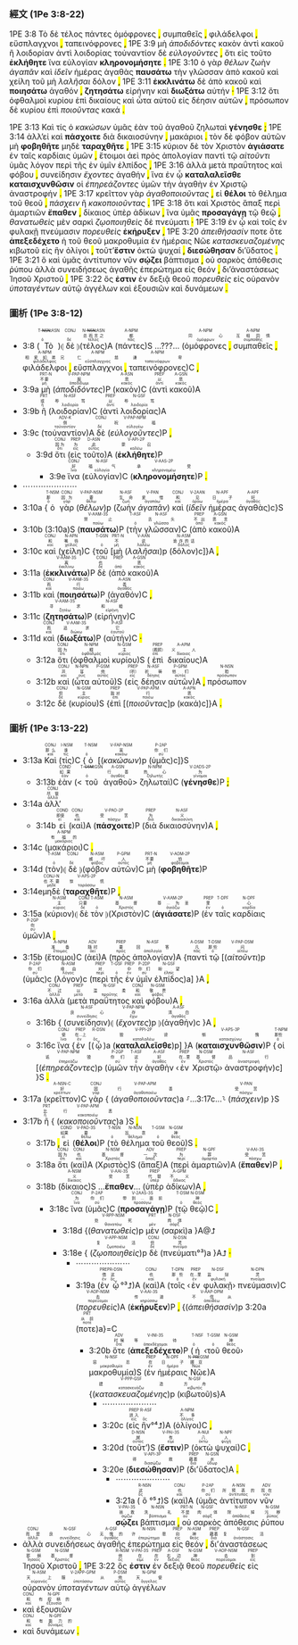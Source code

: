 ### 經文 (1Pe 3:8-22)

1PE 3:8 <span title="T-NSN&#10;&#10;ὁ">Τὸ</span> <span title="CONJ&#10;&#10;δέ">δὲ</span> <span title="N-NSN&#10;总而言之&#10;τέλος">τέλος</span> <span title="A-NPM&#10;都&#10;πᾶς">πάντες</span> <span title="A-NPM&#10;同心&#10;ὁμόφρων">ὁμόφρονες</span> <mark class="pm">,</mark> <span title="A-NPM&#10;互相同情&#10;συμπαθής">συμπαθεῖς</span> <mark class="pm">,</mark> <span title="A-NPM&#10;相爱如弟兄&#10;φιλάδελφος">φιλάδελφοι</span> <mark class="pm">,</mark> <span title="A-NPM&#10;仁慈&#10;εὔσπλαγχνος">εὔσπλαγχνοι</span> <mark class="pm">,</mark> <span title="A-NPM&#10;谦卑&#10;ταπεινόφρων">ταπεινόφρονες</span> <mark class="pm">,</mark> 1PE 3:9 <span title="PRT-N&#10;不要&#10;μή">μὴ</span> <span title="V-PAP-NPM&#10;报&#10;ἀποδίδωμι"><em>ἀποδιδόντες</em></span> <span title="A-ASN&#10;恶&#10;κακός">κακὸν</span> <span title="PREP&#10;以&#10;ἀντί">ἀντὶ</span> <span title="A-GSN&#10;恶&#10;κακός">κακοῦ</span> <span title="PRT&#10;或&#10;ἤ">ἢ</span> <span title="N-ASF&#10;辱骂&#10;λοιδορία">λοιδορίαν</span> <span title="PREP&#10;以&#10;ἀντί">ἀντὶ</span> <span title="N-GSF&#10;辱骂&#10;λοιδορία">λοιδορίας</span> <span title="ADV-K&#10;倒&#10;τοὐναντίον">τοὐναντίον</span> <span title="CONJ&#10;&#10;δέ">δὲ</span> <span title="V-PAP-NPM&#10;祝福&#10;εὐλογέω"><em>εὐλογοῦντες</em></span> <mark class="pm">,</mark> <span title="CONJ&#10;因为&#10;ὅτι">ὅτι</span> <span title="PREP&#10;为&#10;εἰς">εἰς</span> <span title="D-ASN&#10;此&#10;οὗτος">τοῦτο</span> <span title="V-API-2P&#10;蒙召&#10;καλέω"><strong>ἐκλήθητε</strong></span> <span title="CONJ&#10;好&#10;ἵνα">ἵνα</span> <span title="N-ASF&#10;福气&#10;εὐλογία">εὐλογίαν</span> <span title="V-AAS-2P&#10;承受&#10;κληρονομέω"><strong>κληρονομήσητε</strong></span> <mark class="pm">.</mark> 1PE 3:10 <span title="T-NSM&#10;那&#10;ὁ">ὁ</span> <span title="CONJ&#10;因为&#10;γάρ">γὰρ</span> <span title="V-PAP-NSM&#10;要&#10;θέλω"><em>θέλων</em></span> <span title="N-ASF&#10;生命&#10;ζωή">ζωὴν</span> <span title="V-PAN&#10;爱惜&#10;ἀγαπάω"><em>ἀγαπᾶν</em></span> <span title="CONJ&#10;和&#10;καί">καὶ</span> <span title="V-2AAN&#10;见&#10;ὁράω"><em>ἰδεῖν</em></span> <span title="N-APF&#10;日子&#10;ἡμέρα">ἡμέρας</span> <span title="A-APF&#10;好&#10;ἀγαθός">ἀγαθὰς</span> <span title="V-AAM-3S&#10;禁止&#10;παύω"><strong>παυσάτω</strong></span> <span title="T-ASF&#10;&#10;ὁ">τὴν</span> <span title="N-ASF&#10;舌头&#10;γλῶσσα">γλῶσσαν</span> <span title="PREP&#10;不出&#10;ἀπό">ἀπὸ</span> <span title="A-GSN&#10;恶言&#10;κακός">κακοῦ</span> <span title="CONJ&#10;和&#10;καί">καὶ</span> <span title="N-APN&#10;嘴唇&#10;χεῖλος">χείλη</span> <span title="T-GSN&#10;&#10;ὁ">τοῦ</span> <span title="PRT-N&#10;不&#10;μή">μὴ</span> <span title="V-AAN&#10;说&#10;λαλέω"><em>λαλῆσαι</em></span> <span title="N-ASM&#10;诡诈的话&#10;δόλος">δόλον</span> <mark class="pm">,</mark> 1PE 3:11 <span title="V-AAM-3S&#10;离&#10;ἐκκλίνω"><strong>ἐκκλινάτω</strong></span> <span title="CONJ&#10;也&#10;δέ">δὲ</span> <span title="PREP&#10;&#10;ἀπό">ἀπὸ</span> <span title="A-GSN&#10;恶&#10;κακός">κακοῦ</span> <span title="CONJ&#10;而&#10;καί">καὶ</span> <span title="V-AAM-3S&#10;行&#10;ποιέω"><strong>ποιησάτω</strong></span> <span title="A-ASN&#10;善&#10;ἀγαθός">ἀγαθόν</span> <mark class="pm">,</mark> <span title="V-AAM-3S&#10;寻求&#10;ζητέω"><strong>ζητησάτω</strong></span> <span title="N-ASF&#10;和睦&#10;εἰρήνη">εἰρήνην</span> <span title="CONJ&#10;而&#10;καί">καὶ</span> <span title="V-AAM-3S&#10;追求&#10;διώκω"><strong>διωξάτω</strong></span> <span title="P-ASF&#10;它&#10;ἑαυτοῦ">αὐτήν</span> <mark class="pm">·</mark> 1PE 3:12 <span title="CONJ&#10;因为&#10;ὅτι">ὅτι</span> <span title="N-NPM&#10;眼&#10;ὀφθαλμός">ὀφθαλμοὶ</span> <span title="N-GSM&#10;主&#10;κύριος">κυρίου</span> <span title="PREP&#10;（看顾）&#10;ἐπί">ἐπὶ</span> <span title="A-APM&#10;义人&#10;δίκαιος">δικαίους</span> <span title="CONJ&#10;并&#10;καί">καὶ</span> <span title="N-NPN&#10;耳&#10;οὖς">ὦτα</span> <span title="P-GSM&#10;他&#10;αὐτός">αὐτοῦ</span> <span title="PREP&#10;（听）&#10;εἰς">εἰς</span> <span title="N-ASF&#10;祈祷&#10;δέησις">δέησιν</span> <span title="P-GPM&#10;他们&#10;αὐτός">αὐτῶν</span> <mark class="pm">,</mark> <span title="N-NSN&#10;脸&#10;πρόσωπον">πρόσωπον</span> <span title="CONJ&#10;但&#10;δέ">δὲ</span> <span title="N-GSM&#10;主&#10;κύριος">κυρίου</span> <span title="PREP&#10;敌对&#10;ἐπί">ἐπὶ</span> <span title="V-PAP-APM&#10;行&#10;ποιέω"><em>ποιοῦντας</em></span> <span title="A-APN&#10;恶&#10;κακός">κακά</span> <mark class="pm">.</mark>   

1PE 3:13 <span title="CONJ&#10;那么&#10;καί">Καὶ</span> <span title="I-NSM&#10;谁&#10;τίς">τίς</span> <span title="T-NSM&#10;&#10;ὁ">ὁ</span> <span title="V-FAP-NSM&#10;害&#10;κακόω"><em>κακώσων</em></span> <span title="P-2AP&#10;你们&#10;σύ">ὑμᾶς</span> <span title="COND&#10;如果&#10;ἐάν">ἐὰν</span> <span title="T-GSM&#10;&#10;ὁ">τοῦ</span> <span title="A-GSN&#10;行善&#10;ἀγαθός">ἀγαθοῦ</span> <span title="N-NPM&#10;热心&#10;ζηλωτής">ζηλωταὶ</span> <span title="V-2ADS-2P&#10;为&#10;γίνομαι"><strong>γένησθε</strong></span> <mark class="pm">;</mark> 1PE 3:14 <span title="CONJ&#10;尽管&#10;ἀλλά">ἀλλ’</span><span title="COND&#10;即使&#10;εἰ">εἰ</span> <span title="CONJ&#10;也&#10;καί">καὶ</span> <span title="V-PAO-2P&#10;受苦&#10;πάσχω"><strong>πάσχοιτε</strong></span> <span title="PREP&#10;为&#10;διά">διὰ</span> <span title="N-ASF&#10;义&#10;δικαιοσύνη">δικαιοσύνην</span> <mark class="pm">,</mark> <span title="A-NPM&#10;有福的&#10;μακάριος">μακάριοι</span> <mark class="pm">.</mark> <span title="T-ASM&#10;&#10;ὁ">τὸν</span> <span title="CONJ&#10;&#10;δέ">δὲ</span> <span title="N-ASM&#10;威吓&#10;φόβος">φόβον</span> <span title="P-GPM&#10;人&#10;αὐτός">αὐτῶν</span> <span title="PRT-N&#10;不要&#10;μή">μὴ</span> <span title="V-AOM-2P&#10;怕&#10;φοβέομαι"><strong>φοβηθῆτε</strong></span> <span title="CONJ-N&#10;也不要&#10;μηδέ">μηδὲ</span> <span title="V-APS-2P&#10;惊慌&#10;ταράσσω"><strong>ταραχθῆτε</strong></span> <mark class="pm">,</mark> 1PE 3:15 <span title="N-ASM&#10;主&#10;κύριος">κύριον</span> <span title="CONJ&#10;只要&#10;δέ">δὲ</span> <span title="T-ASM&#10;&#10;ὁ">τὸν</span> <span title="N-ASM&#10;基督&#10;Χριστός">Χριστὸν</span> <span title="V-AAM-2P&#10;尊...为圣&#10;ἁγιάζω"><strong>ἁγιάσατε</strong></span> <span title="PREP&#10;里&#10;ἐν">ἐν</span> <span title="T-DPF&#10;&#10;ὁ">ταῖς</span> <span title="N-DPF&#10;心&#10;καρδία">καρδίαις</span> <span title="P-2GP&#10;你&#10;σύ">ὑμῶν</span> <mark class="pm">,</mark> <span title="A-NPM&#10;准备&#10;ἕτοιμος">ἕτοιμοι</span> <span title="ADV&#10;随时&#10;ἀεί">ἀεὶ</span> <span title="PREP&#10;要&#10;πρός">πρὸς</span> <span title="N-ASF&#10;回答&#10;ἀπολογία">ἀπολογίαν</span> <span title="A-DSM&#10;凡&#10;πᾶς">παντὶ</span> <span title="T-DSM&#10;那些&#10;ὁ">τῷ</span> <span title="V-PAP-DSM&#10;问&#10;αἰτέω"><em>αἰτοῦντι</em></span> <span title="P-2AP&#10;你们&#10;σύ">ὑμᾶς</span> <span title="N-ASM&#10;缘由&#10;λόγος">λόγον</span> <span title="PREP&#10;对&#10;περί">περὶ</span> <span title="T-GSF&#10;&#10;ὁ">τῆς</span> <span title="PREP&#10;中&#10;ἐν">ἐν</span> <span title="P-2DP&#10;你们&#10;σύ">ὑμῖν</span> <span title="N-GSF&#10;盼望&#10;ἐλπίς">ἐλπίδος</span> <mark class="pm">,</mark> 1PE 3:16 <span title="CONJ&#10;不过&#10;ἀλλά">ἀλλὰ</span> <span title="PREP&#10;以&#10;μετά">μετὰ</span> <span title="N-GSF&#10;温柔&#10;πραΰτης">πραΰτητος</span> <span title="CONJ&#10;和&#10;καί">καὶ</span> <span title="N-GSM&#10;敬畏&#10;φόβος">φόβου</span> <mark class="pm">,</mark> <span title="N-ASF&#10;良心&#10;συνείδησις">συνείδησιν</span> <span title="V-PAP-NPM&#10;存&#10;ἔχω"><em>ἔχοντες</em></span> <span title="A-ASF&#10;清白&#10;ἀγαθός">ἀγαθήν</span> <mark class="pm">,</mark> <span title="CONJ&#10;使&#10;ἵνα">ἵνα</span> <span title="PREP&#10;在...上&#10;ἐν">ἐν</span> <span title="R-DSN&#10;&#10;ὅς">ᾧ</span> <span title="V-PPI-2P&#10;毁谤&#10;καταλαλέω"><strong>καταλαλεῖσθε</strong></span> <span title="V-APS-3P&#10;惭愧&#10;καταισχύνω"><strong>καταισχυνθῶσιν</strong></span> <span title="T-NPM&#10;那些&#10;ὁ">οἱ</span> <span title="V-PAP-NPM&#10;诋毁&#10;ἐπηρεάζω"><em>ἐπηρεάζοντες</em></span> <span title="P-2GP&#10;你们&#10;σύ">ὑμῶν</span> <span title="T-ASF&#10;这&#10;ὁ">τὴν</span> <span title="A-ASF&#10;好&#10;ἀγαθός">ἀγαθὴν</span> <span title="PREP&#10;在...里&#10;ἐν">ἐν</span> <span title="N-DSM&#10;基督&#10;Χριστός">Χριστῷ</span> <span title="N-ASF&#10;品行&#10;ἀναστροφή">ἀναστροφήν</span> <mark class="pm">.</mark> 1PE 3:17 <span title="A-NSN-C&#10;好&#10;κρείττων">κρεῖττον</span> <span title="CONJ&#10;因&#10;γάρ">γὰρ</span> <span title="V-PAP-APM&#10;行善&#10;ἀγαθοποιέω"><em>ἀγαθοποιοῦντας</em></span> <mark class="pm">,</mark> <span title="COND&#10;如果&#10;εἰ">εἰ</span> <span title="V-PAO-3S&#10;要&#10;θέλω"><strong>θέλοι</strong></span> <span title="T-NSN&#10;&#10;ὁ">τὸ</span> <span title="N-NSN&#10;旨意&#10;θέλημα">θέλημα</span> <span title="T-GSM&#10;&#10;ὁ">τοῦ</span> <span title="N-GSM&#10;神&#10;θεός">θεοῦ</span> <mark class="pm">,</mark> <span title="V-PAN&#10;受苦&#10;πάσχω"><em>πάσχειν</em></span> <span title="PRT&#10;比&#10;ἤ">ἢ</span> <span title="V-PAP-APM&#10;行恶&#10;κακοποιέω"><em>κακοποιοῦντας</em></span> <mark class="pm">.</mark> 1PE 3:18 <span title="CONJ&#10;因为&#10;ὅτι">ὅτι</span> <span title="CONJ&#10;也&#10;καί">καὶ</span> <span title="N-NSM&#10;基督&#10;Χριστός">Χριστὸς</span> <span title="ADV&#10;一次&#10;ἅπαξ">ἅπαξ</span> <span title="PREP&#10;为&#10;περί">περὶ</span> <span title="N-GPF&#10;罪&#10;ἁμαρτία">ἁμαρτιῶν</span> <span title="V-AAI-3S&#10;受苦&#10;πάσχω"><strong>ἔπαθεν</strong></span> <mark class="pm">,</mark> <span title="A-NSM&#10;义&#10;δίκαιος">δίκαιος</span> <span title="PREP&#10;代替&#10;ὑπέρ">ὑπὲρ</span> <span title="A-GPM&#10;不义&#10;ἄδικος">ἀδίκων</span> <mark class="pm">,</mark> <span title="CONJ&#10;为&#10;ἵνα">ἵνα</span> <span title="P-2AP&#10;你们&#10;σύ">ὑμᾶς</span> <span title="V-2AAS-3S&#10;带到...面前&#10;προσάγω"><strong>προσαγάγῃ</strong></span> <span title="T-DSM&#10;&#10;ὁ">τῷ</span> <span title="N-DSM&#10;神&#10;θεός">θεῷ</span> <mark class="pm">,</mark> <span title="V-RPP-NSM&#10;处死&#10;θανατόω"><em>θανατωθεὶς</em></span> <span title="PRT&#10;&#10;μέν">μὲν</span> <span title="N-DSF&#10;肉体&#10;σάρξ">σαρκὶ</span> <span title="V-APP-NSM&#10;复活&#10;ζῳοποιέω"><em>ζῳοποιηθεὶς</em></span> <span title="CONJ&#10;但&#10;δέ">δὲ</span> <span title="N-DSN&#10;灵&#10;πνεῦμα">πνεύματι</span> <mark class="pm">·</mark> 1PE 3:19 <span title="PREP&#10;借&#10;ἐν">ἐν</span> <span title="R-DSN&#10;这&#10;ὅς">ᾧ</span> <span title="CONJ&#10;也&#10;καί">καὶ</span> <span title="T-DPN&#10;那些&#10;ὁ">τοῖς</span> <span title="PREP&#10;在...里&#10;ἐν">ἐν</span> <span title="N-DSF&#10;监狱&#10;φυλακή">φυλακῇ</span> <span title="N-DPN&#10;灵&#10;πνεῦμα">πνεύμασιν</span> <span title="V-AOP-NSM&#10;去&#10;πορεύομαι"><em>πορευθεὶς</em></span> <span title="V-AAI-3S&#10;传道&#10;κηρύσσω"><strong>ἐκήρυξεν</strong></span> <mark class="pm">,</mark> 1PE 3:20 <span title="V-AAP-DPM&#10;不信从&#10;ἀπειθέω"><em>ἀπειθήσασίν</em></span> <span title="PRT&#10;从前&#10;ποτέ">ποτε</span> <span title="ADV&#10;时候&#10;ὅτε">ὅτε</span> <span title="V-INI-3S&#10;等待&#10;ἀπεκδέχομαι"><strong>ἀπεξεδέχετο</strong></span> <span title="T-NSF&#10;&#10;ὁ">ἡ</span> <span title="T-GSM&#10;&#10;ὁ">τοῦ</span> <span title="N-GSM&#10;神&#10;θεός">θεοῦ</span> <span title="N-NSF&#10;容忍&#10;μακροθυμία">μακροθυμία</span> <span title="PREP&#10;在&#10;ἐν">ἐν</span> <span title="N-DPF&#10;日子&#10;ἡμέρα">ἡμέραις</span> <span title="N-PRI&#10;挪亚&#10;Νῶε">Νῶε</span> <span title="V-PPP-GSF&#10;建造&#10;κατασκευάζω"><em>κατασκευαζομένης</em></span> <span title="N-GSF&#10;方舟&#10;κιβωτός">κιβωτοῦ</span> <span title="PREP&#10;进入&#10;εἰς">εἰς</span> <span title="R-ASF&#10;&#10;ὅς">ἣν</span> <span title="A-NPM&#10;不多&#10;ὀλίγος">ὀλίγοι</span> <mark class="pm">,</mark> <span title="D-NSN&#10;就&#10;οὗτος">τοῦτ’</span><span title="V-PAI-3S&#10;有&#10;εἰμί"><strong>ἔστιν</strong></span> <span title="A-NUI&#10;八&#10;ὀκτώ">ὀκτὼ</span> <span title="N-NPF&#10;人&#10;ψυχή">ψυχαί</span> <mark class="pm">,</mark> <span title="V-API-3P&#10;得救&#10;διασῴζω"><strong>διεσώθησαν</strong></span> <span title="PREP&#10;藉着&#10;διά">δι’</span><span title="N-GSN&#10;水&#10;ὕδωρ">ὕδατος</span> <mark class="pm">.</mark> 1PE 3:21 <span title="R-NSN&#10;这&#10;ὅς">ὃ</span> <span title="CONJ&#10;也&#10;καί">καὶ</span> <span title="P-2AP&#10;你们&#10;σύ">ὑμᾶς</span> <span title="A-NSN&#10;所预表的&#10;ἀντίτυπος">ἀντίτυπον</span> <span title="ADV&#10;现在&#10;νῦν">νῦν</span> <span title="V-PAI-3S&#10;拯救&#10;σῴζω"><strong>σῴζει</strong></span> <span title="N-NSN&#10;洗礼&#10;βάπτισμα">βάπτισμα</span> <mark class="pm">,</mark> <span title="PRT-N&#10;不是&#10;οὐ">οὐ</span> <span title="N-GSF&#10;肉体&#10;σάρξ">σαρκὸς</span> <span title="N-NSF&#10;除掉&#10;ἀπόθεσις">ἀπόθεσις</span> <span title="N-GSM&#10;污秽&#10;ῥύπος">ῥύπου</span> <span title="CONJ&#10;而是&#10;ἀλλά">ἀλλὰ</span> <span title="N-GSF&#10;良心&#10;συνείδησις">συνειδήσεως</span> <span title="A-GSF&#10;无愧的&#10;ἀγαθός">ἀγαθῆς</span> <span title="N-NSN&#10;许愿&#10;ἐπερώτημα">ἐπερώτημα</span> <span title="PREP&#10;向&#10;εἰς">εἰς</span> <span title="N-ASM&#10;神&#10;θεός">θεόν</span> <mark class="pm">,</mark> <span title="PREP&#10;藉着&#10;διά">δι’</span><span title="N-GSF&#10;复活&#10;ἀνάστασις">ἀναστάσεως</span> <span title="N-GSM&#10;耶稣&#10;Ἰησοῦς">Ἰησοῦ</span> <span title="N-GSM&#10;基督&#10;Χριστός">Χριστοῦ</span> <mark class="pm">,</mark> 1PE 3:22 <span title="R-NSM&#10;他&#10;ὅς">ὅς</span> <span title="V-PAI-3S&#10;在&#10;εἰμί"><strong>ἐστιν</strong></span> <span title="PREP&#10;在&#10;ἐν">ἐν</span> <span title="A-DSF&#10;右边&#10;δεξιός">δεξιᾷ</span> <span title="N-GSM&#10;神&#10;θεός">θεοῦ</span> <span title="V-AOP-NSM&#10;去&#10;πορεύομαι"><em>πορευθεὶς</em></span> <span title="PREP&#10;到&#10;εἰς">εἰς</span> <span title="N-ASM&#10;天上&#10;οὐρανός">οὐρανὸν</span> <span title="V-2APP-GPM&#10;服从&#10;ὑποτάσσω"><em>ὑποταγέντων</em></span> <span title="P-DSM&#10;他&#10;αὐτός">αὐτῷ</span> <span title="N-GPM&#10;天使&#10;ἄγγελος">ἀγγέλων</span> <span title="CONJ&#10;和&#10;καί">καὶ</span> <span title="N-GPF&#10;有权柄的&#10;ἐξουσία">ἐξουσιῶν</span> <span title="CONJ&#10;和&#10;καί">καὶ</span> <span title="N-GPF&#10;有能力的&#10;δύναμις">δυνάμεων</span> <mark class="pm">.</mark> 


### 圖析 (1Pe 3:8-12)

- 3:8 (<RUBY><ruby><ruby>Τὸ<rt>ὁ</rt></ruby><rt></rt></ruby><rt>T-<s>NSN</s>⁞ASN</rt></RUBY>)⦇ <RUBY><ruby><ruby>δὲ<rt>δέ</rt></ruby><rt></rt></ruby><rt>CONJ</rt></RUBY> ⦈(<RUBY><ruby><ruby>τέλος<rt>τέλος</rt></ruby><rt>总而言之</rt></ruby><rt>N-<s>NSN</s>⁞ASN</rt></RUBY>)A (<RUBY><ruby><ruby>πάντες<rt>πᾶς</rt></ruby><rt>都</rt></ruby><rt>A-NPM</rt></RUBY>)S ...???... (<RUBY><ruby><ruby>ὁμόφρονες<rt>ὁμόφρων</rt></ruby><rt>同心</rt></ruby><rt>A-NPM</rt></RUBY> <mark class="pm">,</mark> <RUBY><ruby><ruby>συμπαθεῖς<rt>συμπαθής</rt></ruby><rt>互相同情</rt></ruby><rt>A-NPM</rt></RUBY> <mark class="pm">,</mark> <RUBY><ruby><ruby>φιλάδελφοι<rt>φιλάδελφος</rt></ruby><rt>相爱如弟兄</rt></ruby><rt>A-NPM</rt></RUBY> <mark class="pm">,</mark> <RUBY><ruby><ruby>εὔσπλαγχνοι<rt>εὔσπλαγχνος</rt></ruby><rt>仁慈</rt></ruby><rt>A-NPM</rt></RUBY> <mark class="pm">,</mark> <RUBY><ruby> <ruby>ταπεινόφρονες<rt>ταπεινόφρων</rt></ruby><rt>谦卑</rt></ruby><rt>A-NPM</rt></RUBY>)C <mark class="pm">,</mark> 
- 3:9a <RUBY><ruby><ruby>μὴ<rt>μή</rt></ruby><rt>不要</rt></ruby><rt>PRT-N</rt></RUBY> (<RUBY><ruby><ruby><em>ἀποδιδόντες</em><rt>ἀποδίδωμι</rt></ruby><rt>报</rt></ruby><rt>V-PAP-NPM</rt></RUBY>)P (<RUBY><ruby><ruby>κακὸν<rt>κακός</rt></ruby><rt>恶</rt></ruby><rt>A-ASN</rt></RUBY>)C (<RUBY><ruby><ruby>ἀντὶ<rt>ἀντί</rt></ruby><rt>以</rt></ruby><rt>PREP</rt></RUBY> <RUBY><ruby><ruby>κακοῦ<rt>κακός</rt></ruby><rt>恶</rt></ruby><rt>A-GSN</rt></RUBY>)A 
- 3:9b <RUBY><ruby><ruby>ἢ<rt>ἤ</rt></ruby><rt>或</rt></ruby><rt>PRT</rt></RUBY> (<RUBY><ruby><ruby>λοιδορίαν<rt>λοιδορία</rt></ruby><rt>辱骂</rt></ruby><rt>N-ASF</rt></RUBY>)C (<RUBY><ruby><ruby>ἀντὶ<rt>ἀντί</rt></ruby><rt>以</rt></ruby><rt>PREP</rt></RUBY> <RUBY><ruby><ruby>λοιδορίας<rt>λοιδορία</rt></ruby><rt>辱骂</rt></ruby><rt>N-GSF</rt></RUBY>)A 
- 3:9c (<RUBY><ruby><ruby>τοὐναντίον<rt>τοὐναντίον</rt></ruby><rt>倒</rt></ruby><rt>ADV-K</rt></RUBY>)A <RUBY><ruby><ruby>δὲ<rt>δέ</rt></ruby><rt></rt></ruby><rt>CONJ</rt></RUBY> (<RUBY><ruby><ruby><em>εὐλογοῦντες</em><rt>εὐλογέω</rt></ruby><rt>祝福</rt></ruby><rt>V-PAP-NPM</rt></RUBY>)P <mark class="pm">,</mark>
	- 3:9d <RUBY><ruby><ruby>ὅτι<rt>ὅτι</rt></ruby><rt>因为</rt></ruby><rt>CONJ</rt></RUBY> (<RUBY><ruby><ruby>εἰς<rt>εἰς</rt></ruby><rt>为</rt></ruby><rt>PREP</rt></RUBY> <RUBY><ruby><ruby>τοῦτο<rt>οὗτος</rt></ruby><rt>此</rt></ruby><rt>D-ASN</rt></RUBY>)A (<RUBY><ruby><ruby><strong>ἐκλήθητε</strong><rt>καλέω</rt></ruby><rt>蒙召</rt></ruby><rt>V-API-2P</rt></RUBY>)P
		- 3:9e <RUBY><ruby><ruby>ἵνα<rt>ἵνα</rt></ruby><rt>好</rt></ruby><rt>CONJ</rt></RUBY> (<RUBY><ruby><ruby>εὐλογίαν<rt>εὐλογία</rt></ruby><rt>福气</rt></ruby><rt>N-ASF</rt></RUBY>)C (<RUBY><ruby><ruby><strong>κληρονομήσητε</strong><rt>κληρονομέω</rt></ruby><rt>承受</rt></ruby><rt>V-AAS-2P</rt></RUBY>)P <mark class="pm">.</mark> 
- ⋯⋯⋯⋯⋯⋯⋯
- 3:10a {<RUBY><ruby><ruby>ὁ<rt>ὁ</rt></ruby><rt>那</rt></ruby><rt>T-NSM</rt></RUBY> <RUBY><ruby><ruby>γὰρ<rt>γάρ</rt></ruby><rt>因为</rt></ruby><rt>CONJ</rt></RUBY> (<RUBY><ruby><ruby><em>θέλων</em><rt>θέλω</rt></ruby><rt>要</rt></ruby><rt>V-PAP-NSM</rt></RUBY>)p (<RUBY><ruby><ruby>ζωὴν<rt>ζωή</rt></ruby><rt>生命</rt></ruby><rt>N-ASF</rt></RUBY> <RUBY><ruby><ruby><em>ἀγαπᾶν</em><rt>ἀγαπάω</rt></ruby><rt>爱惜</rt></ruby><rt>V-PAN</rt></RUBY>) <RUBY><ruby><ruby>καὶ<rt>καί</rt></ruby><rt>和</rt></ruby><rt>CONJ</rt></RUBY> (<RUBY><ruby><ruby><em>ἰδεῖν</em><rt>ὁράω</rt></ruby><rt>见</rt></ruby><rt>V-2AAN</rt></RUBY> <RUBY><ruby><ruby>ἡμέρας<rt>ἡμέρα</rt></ruby><rt>日子</rt></ruby><rt>N-APF</rt></RUBY> <RUBY><ruby><ruby>ἀγαθὰς<rt>ἀγαθός</rt></ruby><rt>好</rt></ruby><rt>A-APF</rt></RUBY>)c}S 
- 3:10b (3:10a)S (<RUBY><ruby><ruby><strong>παυσάτω</strong><rt>παύω</rt></ruby><rt>禁止</rt></ruby><rt>V-AAM-3S</rt></RUBY>)P (<RUBY><ruby><ruby>τὴν<rt>ὁ</rt></ruby><rt></rt></ruby><rt>T-ASF</rt></RUBY> <RUBY><ruby><ruby>γλῶσσαν<rt>γλῶσσα</rt></ruby><rt>舌头</rt></ruby><rt>N-ASF</rt></RUBY>)C (<RUBY><ruby><ruby>ἀπὸ<rt>ἀπό</rt></ruby><rt>不出</rt></ruby><rt>PREP</rt></RUBY> <RUBY><ruby><ruby>κακοῦ<rt>κακός</rt></ruby><rt>恶言</rt></ruby><rt>A-GSN</rt></RUBY>)A 
- 3:10c <RUBY><ruby><ruby>καὶ<rt>καί</rt></ruby><rt>和</rt></ruby><rt>CONJ</rt></RUBY> (<RUBY><ruby><ruby>χείλη<rt>χεῖλος</rt></ruby><rt>嘴唇</rt></ruby><rt>N-APN</rt></RUBY>)C {<RUBY><ruby><ruby>τοῦ<rt>ὁ</rt></ruby><rt></rt></ruby><rt>T-GSN</rt></RUBY> [<RUBY><ruby><ruby>μὴ<rt>μή</rt></ruby><rt>不</rt></ruby><rt>PRT-N</rt></RUBY> (<RUBY><ruby><ruby><em>λαλῆσαι</em><rt>λαλέω</rt></ruby><rt>说</rt></ruby><rt>V-AAN</rt></RUBY>)p (<RUBY><ruby><ruby>δόλον<rt>δόλος</rt></ruby><rt>诡诈的话</rt></ruby><rt>N-ASM</rt></RUBY>)c]}A <mark class="pm">,</mark> 
- 3:11a (<RUBY><ruby><ruby><strong>ἐκκλινάτω</strong><rt>ἐκκλίνω</rt></ruby><rt>离</rt></ruby><rt>V-AAM-3S</rt></RUBY>)P <RUBY><ruby><ruby>δὲ<rt>δέ</rt></ruby><rt>也</rt></ruby><rt>CONJ</rt></RUBY> (<RUBY><ruby><ruby>ἀπὸ<rt>ἀπό</rt></ruby><rt></rt></ruby><rt>PREP</rt></RUBY> <RUBY><ruby><ruby>κακοῦ<rt>κακός</rt></ruby><rt>恶</rt></ruby><rt>A-GSN</rt></RUBY>)A
- 3:11b <RUBY><ruby><ruby>καὶ<rt>καί</rt></ruby><rt>而</rt></ruby><rt>CONJ</rt></RUBY> (<RUBY><ruby><ruby><strong>ποιησάτω</strong><rt>ποιέω</rt></ruby><rt>行</rt></ruby><rt>V-AAM-3S</rt></RUBY>)P (<RUBY><ruby><ruby>ἀγαθόν<rt>ἀγαθός</rt></ruby><rt>善</rt></ruby><rt>A-ASN</rt></RUBY>)C <mark class="pm">,</mark> 
- 3:11c (<RUBY><ruby><ruby><strong>ζητησάτω</strong><rt>ζητέω</rt></ruby><rt>寻求</rt></ruby><rt>V-AAM-3S</rt></RUBY>)P (<RUBY><ruby><ruby>εἰρήνην<rt>εἰρήνη</rt></ruby><rt>和睦</rt></ruby><rt>N-ASF</rt></RUBY>)C
- 3:11d <RUBY><ruby><ruby>καὶ<rt>καί</rt></ruby><rt>而</rt></ruby><rt>CONJ</rt></RUBY> (<RUBY><ruby><ruby><strong>διωξάτω</strong><rt>διώκω</rt></ruby><rt>追求</rt></ruby><rt>V-AAM-3S</rt></RUBY>)P (<RUBY><ruby><ruby>αὐτήν<rt>ἑαυτοῦ</rt></ruby><rt>它</rt></ruby><rt>P-ASF</rt></RUBY>)C <mark class="pm">·</mark> 
	- 3:12a <RUBY><ruby><ruby>ὅτι<rt>ὅτι</rt></ruby><rt>因为</rt></ruby><rt>CONJ</rt></RUBY> (<RUBY><ruby><ruby>ὀφθαλμοὶ<rt>ὀφθαλμός</rt></ruby><rt>眼</rt></ruby><rt>N-NPM</rt></RUBY> <RUBY><ruby><ruby>κυρίου<rt>κύριος</rt></ruby><rt>主</rt></ruby><rt>N-GSM</rt></RUBY>)S (<RUBY><ruby><ruby>ἐπὶ<rt>ἐπί</rt></ruby><rt>（看顾）</rt></ruby><rt>PREP</rt></RUBY> <RUBY><ruby><ruby>δικαίους<rt>δίκαιος</rt></ruby><rt>义人</rt></ruby><rt>A-APM</rt></RUBY>)A
	- 3:12b <RUBY><ruby><ruby>καὶ<rt>καί</rt></ruby><rt>并</rt></ruby><rt>CONJ</rt></RUBY> (<RUBY><ruby><ruby>ὦτα<rt>οὖς</rt></ruby><rt>耳</rt></ruby><rt>N-NPN</rt></RUBY> <RUBY><ruby><ruby>αὐτοῦ<rt>αὐτός</rt></ruby><rt>他</rt></ruby><rt>P-GSM</rt></RUBY>)S (<RUBY><ruby><ruby>εἰς<rt>εἰς</rt></ruby><rt>（听）</rt></ruby><rt>PREP</rt></RUBY> <RUBY><ruby><ruby>δέησιν<rt>δέησις</rt></ruby><rt>祈祷</rt></ruby><rt>N-ASF</rt></RUBY> <RUBY><ruby><ruby>αὐτῶν<rt>αὐτός</rt></ruby><rt>他们</rt></ruby><rt>P-GPM</rt></RUBY>)A <mark class="pm">,</mark> <RUBY><ruby><ruby>πρόσωπον<rt>πρόσωπον</rt></ruby><rt>脸</rt></ruby><rt>N-NSN</rt></RUBY>
	- 3:12c <RUBY><ruby><ruby>δὲ<rt>δέ</rt></ruby><rt>但</rt></ruby><rt>CONJ</rt></RUBY> (<RUBY><ruby><ruby>κυρίου<rt>κύριος</rt></ruby><rt>主</rt></ruby><rt>N-GSM</rt></RUBY>)S {<RUBY><ruby><ruby>ἐπὶ<rt>ἐπί</rt></ruby><rt>敌对</rt></ruby><rt>PREP</rt></RUBY> [(<RUBY><ruby><ruby><em>ποιοῦντας</em><rt>ποιέω</rt></ruby><rt>行</rt></ruby><rt>V-PAP-APM</rt></RUBY>]p (<RUBY><ruby><ruby>κακά<rt>κακός</rt></ruby><rt>恶</rt></ruby><rt>A-APN</rt></RUBY>)c]}A <mark class="pm">.</mark> 

### 圖析 (1Pe 3:13-22)

- 3:13a <RUBY><ruby><ruby>Καὶ<rt>καί</rt></ruby><rt>那么</rt></ruby><rt>CONJ</rt></RUBY> (<RUBY><ruby><ruby>τίς<rt>τίς</rt></ruby><rt>谁</rt></ruby><rt>I-NSM</rt></RUBY>)C {<RUBY><ruby><ruby>ὁ<rt>ὁ</rt></ruby><rt></rt></ruby><rt>T-NSM</rt></RUBY> [(<RUBY><ruby><ruby><em>κακώσων</em><rt>κακόω</rt></ruby><rt>害</rt></ruby><rt>V-FAP-NSM</rt></RUBY>)p (<RUBY><ruby><ruby>ὑμᾶς<rt>σύ</rt></ruby><rt>你们</rt></ruby><rt>P-2AP</rt></RUBY>)c]}S 
	- 3:13b <RUBY><ruby><ruby>ἐὰν<rt>ἐάν</rt></ruby><rt>如果</rt></ruby><rt>COND</rt></RUBY> (<<RUBY><ruby><ruby>τοῦ<rt>ὁ</rt></ruby><rt></rt></ruby><rt>T-<s>GSM</s>⁞GSN</rt></RUBY> <RUBY><ruby><ruby>ἀγαθοῦ<rt>ἀγαθός</rt></ruby><rt>行善</rt></ruby><rt>A-GSN</rt></RUBY>> <RUBY><ruby><ruby>ζηλωταὶ<rt>ζηλωτής</rt></ruby><rt>热心</rt></ruby><rt>N-NPM</rt></RUBY>)C (<RUBY><ruby><ruby><strong>γένησθε</strong><rt>γίνομαι</rt></ruby><rt>为</rt></ruby><rt>V-2ADS-2P</rt></RUBY>)P <mark class="pm">;</mark> 
- 3:14a <RUBY><ruby><ruby>ἀλλ’<rt>ἀλλά</rt></ruby><rt>尽管</rt></ruby><rt>CONJ</rt></RUBY> 
	- 3:14b <RUBY><ruby><ruby>εἰ<rt>εἰ</rt></ruby><rt>即使</rt></ruby><rt>COND</rt></RUBY> (<RUBY><ruby><ruby>καὶ<rt>καί</rt></ruby><rt>也</rt></ruby><rt>CONJ</rt></RUBY>)A (<RUBY><ruby><ruby><strong>πάσχοιτε</strong><rt>πάσχω</rt></ruby><rt>受苦</rt></ruby><rt>V-PAO-2P</rt></RUBY>)P (<RUBY><ruby><ruby>διὰ<rt>διά</rt></ruby><rt>为</rt></ruby><rt>PREP</rt></RUBY> <RUBY><ruby><ruby>δικαιοσύνην<rt>δικαιοσύνη</rt></ruby><rt>义</rt></ruby><rt>N-ASF</rt></RUBY>)A <mark class="pm">,</mark> 
- 3:14c (<RUBY><ruby><ruby>μακάριοι<rt>μακάριος</rt></ruby><rt>有福的</rt></ruby><rt>A-NPM</rt></RUBY>)C <mark class="pm">.</mark> 
- 3:14d (<RUBY><ruby><ruby>τὸν<rt>ὁ</rt></ruby><rt></rt></ruby><rt>T-ASM</rt></RUBY>)⦇ <RUBY><ruby><ruby>δὲ<rt>δέ</rt></ruby><rt></rt></ruby><rt>CONJ</rt></RUBY> ⦈(<RUBY><ruby><ruby>φόβον<rt>φόβος</rt></ruby><rt>威吓</rt></ruby><rt>N-ASM</rt></RUBY> <RUBY><ruby><ruby>αὐτῶν<rt>αὐτός</rt></ruby><rt>人</rt></ruby><rt>P-GPM</rt></RUBY>)C <RUBY><ruby><ruby>μὴ<rt>μή</rt></ruby><rt>不要</rt></ruby><rt>PRT-N</rt></RUBY> (<RUBY><ruby><ruby><strong>φοβηθῆτε</strong><rt>φοβέομαι</rt></ruby><rt>怕</rt></ruby><rt>V-AOM-2P</rt></RUBY>)P 
- 3:14e<RUBY><ruby><ruby>μηδὲ<rt>μηδέ</rt></ruby><rt>也不要</rt></ruby><rt>CONJ-N</rt></RUBY> (<RUBY><ruby><ruby><strong>ταραχθῆτε</strong><rt>ταράσσω</rt></ruby><rt>惊慌</rt></ruby><rt>V-APS-2P</rt></RUBY>)P <mark class="pm">,</mark> 
- 3:15a (<RUBY><ruby><ruby>κύριον<rt>κύριος</rt></ruby><rt>主</rt></ruby><rt>N-ASM</rt></RUBY>)⦇ <RUBY><ruby><ruby>δὲ<rt>δέ</rt></ruby><rt>只要</rt></ruby><rt>CONJ</rt></RUBY> <RUBY><ruby><ruby>τὸν<rt>ὁ</rt></ruby><rt></rt></ruby><rt>T-ASM</rt></RUBY> ⦈(<RUBY><ruby><ruby>Χριστὸν<rt>Χριστός</rt></ruby><rt>基督</rt></ruby><rt>N-ASM</rt></RUBY>)C (<RUBY><ruby><ruby><strong>ἁγιάσατε</strong><rt>ἁγιάζω</rt></ruby><rt>尊...为圣</rt></ruby><rt>V-AAM-2P</rt></RUBY>)P (<RUBY><ruby><ruby>ἐν<rt>ἐν</rt></ruby><rt>里</rt></ruby><rt>PREP</rt></RUBY> <RUBY><ruby><ruby>ταῖς<rt>ὁ</rt></ruby><rt></rt></ruby><rt>T-DPF</rt></RUBY> <RUBY><ruby><ruby>καρδίαις<rt>καρδία</rt></ruby><rt>心</rt></ruby><rt>N-DPF</rt></RUBY> <RUBY><ruby><ruby>ὑμῶν<rt>σύ</rt></ruby><rt>你</rt></ruby><rt>P-2GP</rt></RUBY>)A <mark class="pm">,</mark> 
- 3:15b (<RUBY><ruby><ruby>ἕτοιμοι<rt>ἕτοιμος</rt></ruby><rt>准备</rt></ruby><rt>A-NPM</rt></RUBY>)C (<RUBY><ruby><ruby>ἀεὶ<rt>ἀεί</rt></ruby><rt>随时</rt></ruby><rt>ADV</rt></RUBY>)A (<RUBY><ruby><ruby>πρὸς<rt>πρός</rt></ruby><rt>要</rt></ruby><rt>PREP</rt></RUBY> <RUBY><ruby><ruby>ἀπολογίαν<rt>ἀπολογία</rt></ruby><rt>回答</rt></ruby><rt>N-ASF</rt></RUBY>)A {<RUBY><ruby><ruby>παντὶ<rt>πᾶς</rt></ruby><rt>凡</rt></ruby><rt>A-DSM</rt></RUBY> <RUBY><ruby><ruby>τῷ<rt>ὁ</rt></ruby><rt>那些</rt></ruby><rt>T-DSM</rt></RUBY> [(<RUBY><ruby><ruby><em>αἰτοῦντι</em><rt>αἰτέω</rt></ruby><rt>问</rt></ruby><rt>V-PAP-DSM</rt></RUBY>)p (<RUBY><ruby><ruby>ὑμᾶς<rt>σύ</rt></ruby><rt>你们</rt></ruby><rt>P-2AP</rt></RUBY>)c (<RUBY><ruby><ruby>λόγον<rt>λόγος</rt></ruby><rt>缘由</rt></ruby><rt>N-ASM</rt></RUBY>)c (<RUBY><ruby><ruby>περὶ<rt>περί</rt></ruby><rt>对</rt></ruby><rt>PREP</rt></RUBY> <RUBY><ruby><ruby>τῆς<rt>ὁ</rt></ruby><rt></rt></ruby><rt>T-GSF</rt></RUBY> <RUBY><ruby><ruby>ἐν<rt>ἐν</rt></ruby><rt>中</rt></ruby><rt>PREP</rt></RUBY> <RUBY><ruby><ruby>ὑμῖν<rt>σύ</rt></ruby><rt>你们</rt></ruby><rt>P-2DP</rt></RUBY> <RUBY><ruby><ruby>ἐλπίδος<rt>ἐλπίς</rt></ruby><rt>盼望</rt></ruby><rt>N-GSF</rt></RUBY>)a] }A <mark class="pm">,</mark> 
- 3:16a <RUBY><ruby><ruby>ἀλλὰ<rt>ἀλλά</rt></ruby><rt>不过</rt></ruby><rt>CONJ</rt></RUBY> (<RUBY><ruby><ruby>μετὰ<rt>μετά</rt></ruby><rt>以</rt></ruby><rt>PREP</rt></RUBY> <RUBY><ruby><ruby>πραΰτητος<rt>πραΰτης</rt></ruby><rt>温柔</rt></ruby><rt>N-GSF</rt></RUBY> <RUBY><ruby><ruby>καὶ<rt>καί</rt></ruby><rt>和</rt></ruby><rt>CONJ</rt></RUBY> <RUBY><ruby><ruby>φόβου<rt>φόβος</rt></ruby><rt>敬畏</rt></ruby><rt>N-GSM</rt></RUBY>)A <mark class="pm">,</mark> 
	- 3:16b { (<RUBY><ruby><ruby>συνείδησιν<rt>συνείδησις</rt></ruby><rt>良心</rt></ruby><rt>N-ASF</rt></RUBY>)⦇ (<RUBY><ruby><ruby><em>ἔχοντες</em><rt>ἔχω</rt></ruby><rt>存</rt></ruby><rt>V-PAP-NPM</rt></RUBY>)p ⦈(<RUBY><ruby><ruby>ἀγαθήν<rt>ἀγαθός</rt></ruby><rt>清白</rt></ruby><rt>A-ASF</rt></RUBY>)c }A <mark class="pm">,</mark>
	- 3:16c <RUBY><ruby><ruby>ἵνα<rt>ἵνα</rt></ruby><rt>使</rt></ruby><rt>CONJ</rt></RUBY> {<RUBY><ruby><ruby>ἐν<rt>ἐν</rt></ruby><rt>在...上</rt></ruby><rt>PREP</rt></RUBY> [(<RUBY><ruby><ruby>ᾧ<rt>ὅς</rt></ruby><rt></rt></ruby><rt>R-DSN</rt></RUBY>)a (<RUBY><ruby><ruby><strong>καταλαλεῖσθε</strong><rt>καταλαλέω</rt></ruby><rt>毁谤</rt></ruby><rt>V-PPI-2P</rt></RUBY>)p] }A (<RUBY><ruby><ruby><strong>καταισχυνθῶσιν</strong><rt>καταισχύνω</rt></ruby><rt>惭愧</rt></ruby><rt>V-APS-3P</rt></RUBY>)P {<RUBY><ruby><ruby>οἱ<rt>ὁ</rt></ruby><rt>那些</rt></ruby><rt>T-NPM</rt></RUBY> [(<RUBY><ruby><ruby><em>ἐπηρεάζοντες</em><rt>ἐπηρεάζω</rt></ruby><rt>诋毁</rt></ruby><rt>V-PAP-NPM</rt></RUBY>)p (<RUBY><ruby><ruby>ὑμῶν<rt>σύ</rt></ruby><rt>你们</rt></ruby><rt>P-2GP</rt></RUBY> <RUBY><ruby><ruby>τὴν<rt>ὁ</rt></ruby><rt>这</rt></ruby><rt>T-ASF</rt></RUBY> <RUBY><ruby><ruby>ἀγαθὴν<rt>ἀγαθός</rt></ruby><rt>好</rt></ruby><rt>A-ASF</rt></RUBY> ‹<RUBY><ruby><ruby>ἐν<rt>ἐν</rt></ruby><rt>在...里</rt></ruby><rt>PREP</rt></RUBY> <RUBY><ruby><ruby>Χριστῷ<rt>Χριστός</rt></ruby><rt>基督</rt></ruby><rt>N-DSM</rt></RUBY>› <RUBY><ruby><ruby>ἀναστροφήν<rt>ἀναστροφή</rt></ruby><rt>品行</rt></ruby><rt>N-ASF</rt></RUBY>)c] }S <mark class="pm">.</mark> 
- 3:17a (<RUBY><ruby><ruby>κρεῖττον<rt>κρείττων</rt></ruby><rt>好</rt></ruby><rt>A-NSN-C</rt></RUBY>)C <RUBY><ruby><ruby>γὰρ<rt>γάρ</rt></ruby><rt>因</rt></ruby><rt>CONJ</rt></RUBY> { (<RUBY><ruby><ruby><em>ἀγαθοποιοῦντας</em><rt>ἀγαθοποιέω</rt></ruby><rt>行善</rt></ruby><rt>V-PAP-APM</rt></RUBY>)a ⸉...3:17c...⸊ (<RUBY><ruby><ruby><em>πάσχειν</em><rt>πάσχω</rt></ruby><rt>受苦</rt></ruby><rt>V-PAN</rt></RUBY>)p }S 
- 3:17b <RUBY><ruby><ruby>ἢ<rt>ἤ</rt></ruby><rt>比</rt></ruby><rt>PRT</rt></RUBY> { (<RUBY><ruby><ruby><em>κακοποιοῦντας</em><rt>κακοποιέω</rt></ruby><rt>行恶</rt></ruby><rt>V-PAP-APM</rt></RUBY>)a }S <mark class="pm">,</mark> 
	- 3:17b <mark class="pm">,</mark> <RUBY><ruby><ruby>εἰ<rt>εἰ</rt></ruby><rt>如果</rt></ruby><rt>COND</rt></RUBY> (<RUBY><ruby><ruby><strong>θέλοι</strong><rt>θέλω</rt></ruby><rt>要</rt></ruby><rt>V-PAO-3S</rt></RUBY>)P (<RUBY><ruby><ruby>τὸ<rt>ὁ</rt></ruby><rt></rt></ruby><rt>T-NSN</rt></RUBY> <RUBY><ruby><ruby>θέλημα<rt>θέλημα</rt></ruby><rt>旨意</rt></ruby><rt>N-NSN</rt></RUBY> <RUBY><ruby><ruby>τοῦ<rt>ὁ</rt></ruby><rt></rt></ruby><rt>T-GSM</rt></RUBY> <RUBY><ruby><ruby>θεοῦ<rt>θεός</rt></ruby><rt>神</rt></ruby><rt>N-GSM</rt></RUBY>)S <mark class="pm">.</mark> 
	- 3:18a <RUBY><ruby><ruby>ὅτι<rt>ὅτι</rt></ruby><rt>因为</rt></ruby><rt>CONJ</rt></RUBY> (<RUBY><ruby><ruby>καὶ<rt>καί</rt></ruby><rt>也</rt></ruby><rt>CONJ</rt></RUBY>)A (<RUBY><ruby><ruby>Χριστὸς<rt>Χριστός</rt></ruby><rt>基督</rt></ruby><rt>N-NSM</rt></RUBY>)S (<RUBY><ruby><ruby>ἅπαξ<rt>ἅπαξ</rt></ruby><rt>一次</rt></ruby><rt>ADV</rt></RUBY>)A (<RUBY><ruby><ruby>περὶ<rt>περί</rt></ruby><rt>为</rt></ruby><rt>PREP</rt></RUBY> <RUBY><ruby><ruby>ἁμαρτιῶν<rt>ἁμαρτία</rt></ruby><rt>罪</rt></ruby><rt>N-GPF</rt></RUBY>)A (<RUBY><ruby><ruby><strong>ἔπαθεν</strong><rt>πάσχω</rt></ruby><rt>受苦</rt></ruby><rt>V-AAI-3S</rt></RUBY>)P <mark class="pm">,</mark> 
	- 3:18b (<RUBY><ruby><ruby>δίκαιος<rt>δίκαιος</rt></ruby><rt>义</rt></ruby><rt>A-NSM</rt></RUBY>)S ...<RUBY><ruby><ruby><strong>ἔπαθεν</strong><rt></rt></ruby><rt>受苦</rt></ruby><rt>V-AAI-3S</rt></RUBY>... (<RUBY><ruby><ruby>ὑπὲρ<rt>ὑπέρ</rt></ruby><rt>代替</rt></ruby><rt>PREP</rt></RUBY> <RUBY><ruby><ruby>ἀδίκων<rt>ἄδικος</rt></ruby><rt>不义</rt></ruby><rt>A-GPM</rt></RUBY>)A <mark class="pm">,</mark>
		- 3:18c <RUBY><ruby><ruby>ἵνα<rt>ἵνα</rt></ruby><rt>为</rt></ruby><rt>CONJ</rt></RUBY> (<RUBY><ruby><ruby>ὑμᾶς<rt>σύ</rt></ruby><rt>你们</rt></ruby><rt>P-2AP</rt></RUBY>)C (<RUBY><ruby><ruby><strong>προσαγάγῃ</strong><rt>προσάγω</rt></ruby><rt>带到...面前</rt></ruby><rt>V-2AAS-3S</rt></RUBY>)P (<RUBY><ruby><ruby>τῷ<rt>ὁ</rt></ruby><rt></rt></ruby><rt>T-DSM</rt></RUBY> <RUBY><ruby><ruby>θεῷ<rt>θεός</rt></ruby><rt>神</rt></ruby><rt>N-DSM</rt></RUBY>)C <mark class="pm">,</mark> 
			- 3:18d {(<RUBY><ruby><ruby><em>θανατωθεὶς</em><rt>θανατόω</rt></ruby><rt>处死</rt></ruby><rt>V-RPP-NSM</rt></RUBY>)p <RUBY><ruby><ruby>μὲν<rt>μέν</rt></ruby><rt></rt></ruby><rt>PRT</rt></RUBY> (<RUBY><ruby><ruby>σαρκὶ<rt>σάρξ</rt></ruby><rt>肉体</rt></ruby><rt>N-DSF</rt></RUBY>)a }A@⮥
			- 3:18e { (<RUBY><ruby><ruby><em>ζῳοποιηθεὶς</em><rt>ζῳοποιέω</rt></ruby><rt>复活</rt></ruby><rt>V-APP-NSM</rt></RUBY>)p  <RUBY><ruby><ruby>δὲ<rt>δέ</rt></ruby><rt>但</rt></ruby><rt>CONJ</rt></RUBY> (<RUBY><ruby><ruby>πνεύματι<rt>πνεῦμα</rt></ruby><rt>灵</rt></ruby><rt>N-DSN</rt></RUBY>°³)a }A⮥ <mark class="pm">·</mark> 
				- ⋯⋯⋯⋯⋯⋯⋯
				- 3:19a (<RUBY><ruby><ruby>ἐν<rt>ἐν</rt></ruby><rt>借</rt></ruby><rt>PREP</rt></RUBY> <RUBY><ruby><ruby>ᾧ<rt>ὅς</rt></ruby><rt>这</rt></ruby><rt>R-DSN</rt></RUBY>°³⮥)A (<RUBY><ruby><ruby>καὶ<rt>καί</rt></ruby><rt>也</rt></ruby><rt>CONJ</rt></RUBY>)A (<RUBY><ruby><ruby>τοῖς<rt>ὁ</rt></ruby><rt>那些</rt></ruby><rt>T-DPN</rt></RUBY> ‹<RUBY><ruby><ruby>ἐν<rt>ἐν</rt></ruby><rt>在...里</rt></ruby><rt>PREP</rt></RUBY> <RUBY><ruby><ruby>φυλακῇ<rt>φυλακή</rt></ruby><rt>监狱</rt></ruby><rt>N-DSF</rt></RUBY>› <RUBY><ruby><ruby>πνεύμασιν<rt>πνεῦμα</rt></ruby><rt>灵</rt></ruby><rt>N-DPN</rt></RUBY>)C (<RUBY><ruby><ruby><em>πορευθεὶς</em><rt>πορεύομαι</rt></ruby><rt>去</rt></ruby><rt>V-AOP-NSM</rt></RUBY>)A (<RUBY><ruby><ruby><strong>ἐκήρυξεν</strong><rt>κηρύσσω</rt></ruby><rt>传道</rt></ruby><rt>V-AAI-3S</rt></RUBY>)P <mark class="pm">,</mark> {(<RUBY><ruby><ruby><em>ἀπειθήσασίν</em><rt>ἀπειθέω</rt></ruby><rt>不信从</rt></ruby><rt>V-AAP-DPM</rt></RUBY>)p 3:20a (<RUBY><ruby><ruby>ποτε<rt>ποτέ</rt></ruby><rt>从前</rt></ruby><rt>PRT</rt></RUBY>)a}=C 
					- 3:20b <RUBY><ruby><ruby>ὅτε<rt>ὅτε</rt></ruby><rt>时候</rt></ruby><rt>ADV</rt></RUBY> (<RUBY><ruby><ruby><strong>ἀπεξεδέχετο</strong><rt>ἀπεκδέχομαι</rt></ruby><rt>等待</rt></ruby><rt>V-INI-3S</rt></RUBY>)P (<RUBY><ruby><ruby>ἡ<rt>ὁ</rt></ruby><rt></rt></ruby><rt>T-NSF</rt></RUBY> ‹<RUBY><ruby><ruby>τοῦ<rt>ὁ</rt></ruby><rt></rt></ruby><rt>T-GSM</rt></RUBY> <RUBY><ruby><ruby>θεοῦ<rt>θεός</rt></ruby><rt>神</rt></ruby><rt>N-GSM</rt></RUBY>› <RUBY><ruby><ruby>μακροθυμία<rt>μακροθυμία</rt></ruby><rt>容忍</rt></ruby><rt>N-NSF</rt></RUBY>)S (<RUBY><ruby><ruby>ἐν<rt>ἐν</rt></ruby><rt>在</rt></ruby><rt>PREP</rt></RUBY> <RUBY><ruby><ruby>ἡμέραις<rt>ἡμέρα</rt></ruby><rt>日子</rt></ruby><rt>N-DPF</rt></RUBY> <RUBY><ruby><ruby>Νῶε<rt>Νῶε</rt></ruby><rt>挪亚</rt></ruby><rt>N-<s>PRI</s>⁞GSM</rt></RUBY>)A {(<RUBY><ruby><ruby><em>κατασκευαζομένης</em><rt>κατασκευάζω</rt></ruby><rt>建造</rt></ruby><rt>V-PPP-GSF</rt></RUBY>)p (<RUBY><ruby><ruby>κιβωτοῦ<rt>κιβωτός</rt></ruby><rt>方舟</rt></ruby><rt>N-GSF</rt></RUBY>)s}A 
						- ⋯⋯⋯⋯⋯⋯⋯
						- 3:20c (<RUBY><ruby><ruby>εἰς<rt>εἰς</rt></ruby><rt>进入</rt></ruby><rt>PREP</rt></RUBY> <RUBY><ruby><ruby>ἣν<rt>ὅς</rt></ruby><rt></rt></ruby><rt>R-ASF</rt></RUBY>°⁴⮥)A (<RUBY><ruby><ruby>ὀλίγοι<rt>ὀλίγος</rt></ruby><rt>不多</rt></ruby><rt>A-NPM</rt></RUBY>)C <mark class="pm">,</mark> 
						- 3:20d (<RUBY><ruby><ruby>τοῦτ’<rt>οὗτος</rt></ruby><rt>就</rt></ruby><rt>D-NSN</rt></RUBY>)S (<RUBY><ruby><ruby><strong>ἔστιν</strong><rt>εἰμί</rt></ruby><rt>有</rt></ruby><rt>V-PAI-3S</rt></RUBY>)P (<RUBY><ruby><ruby>ὀκτὼ<rt>ὀκτώ</rt></ruby><rt>八</rt></ruby><rt>A-NUI</rt></RUBY> <RUBY><ruby><ruby>ψυχαί<rt>ψυχή</rt></ruby><rt>人</rt></ruby><rt>N-NPF</rt></RUBY>)C <mark class="pm">,</mark> 
						- 3:20e (<RUBY><ruby><ruby><strong>διεσώθησαν</strong><rt>διασῴζω</rt></ruby><rt>得救</rt></ruby><rt>V-API-3P</rt></RUBY>)P (<RUBY><ruby><ruby>δι’<rt>διά</rt></ruby><rt>藉着</rt></ruby><rt>PREP</rt></RUBY><RUBY><ruby><ruby>ὕδατος<rt>ὕδωρ</rt></ruby><rt>水</rt></ruby><rt>N-GSN</rt></RUBY>)A <mark class="pm">.</mark> 
							- ⋯⋯⋯⋯⋯⋯⋯
							- 3:21a (<RUBY><ruby><ruby>ὃ<rt>ὅς</rt></ruby><rt>这</rt></ruby><rt>R-NSN</rt></RUBY>°⁵⮥)S (<RUBY><ruby><ruby>καὶ<rt>καί</rt></ruby><rt>也</rt></ruby><rt>CONJ</rt></RUBY>)A (<RUBY><ruby><ruby>ὑμᾶς<rt>σύ</rt></ruby><rt>你们</rt></ruby><rt>P-2AP</rt></RUBY> <RUBY><ruby><ruby>ἀντίτυπον<rt>ἀντίτυπος</rt></ruby><rt>所预表的</rt></ruby><rt>A-NSN</rt></RUBY> <RUBY><ruby><ruby>νῦν<rt>νῦν</rt></ruby><rt>现在</rt></ruby><rt>ADV</rt></RUBY> <RUBY><ruby><ruby><strong>σῴζει</strong><rt>σῴζω</rt></ruby><rt>拯救</rt></ruby><rt>V-PAI-3S</rt></RUBY> <RUBY><ruby><ruby>βάπτισμα<rt>βάπτισμα</rt></ruby><rt>洗礼</rt></ruby><rt>N-NSN</rt></RUBY> <mark class="pm">,</mark> <RUBY><ruby><ruby>οὐ<rt>οὐ</rt></ruby><rt>不是</rt></ruby><rt>PRT-N</rt></RUBY> <RUBY><ruby><ruby>σαρκὸς<rt>σάρξ</rt></ruby><rt>肉体</rt></ruby><rt>N-GSF</rt></RUBY> <RUBY><ruby><ruby>ἀπόθεσις<rt>ἀπόθεσις</rt></ruby><rt>除掉</rt></ruby><rt>N-NSF</rt></RUBY> <RUBY><ruby><ruby>ῥύπου<rt>ῥύπος</rt></ruby><rt>污秽</rt></ruby><rt>N-GSM</rt></RUBY>
- <RUBY><ruby><ruby>ἀλλὰ<rt>ἀλλά</rt></ruby><rt>而是</rt></ruby><rt>CONJ</rt></RUBY> <RUBY><ruby><ruby>συνειδήσεως<rt>συνείδησις</rt></ruby><rt>良心</rt></ruby><rt>N-GSF</rt></RUBY> <RUBY><ruby><ruby>ἀγαθῆς<rt>ἀγαθός</rt></ruby><rt>无愧的</rt></ruby><rt>A-GSF</rt></RUBY> <RUBY><ruby><ruby>ἐπερώτημα<rt>ἐπερώτημα</rt></ruby><rt>许愿</rt></ruby><rt>N-NSN</rt></RUBY> <RUBY><ruby><ruby>εἰς<rt>εἰς</rt></ruby><rt>向</rt></ruby><rt>PREP</rt></RUBY> <RUBY><ruby><ruby>θεόν<rt>θεός</rt></ruby><rt>神</rt></ruby><rt>N-ASM</rt></RUBY> <mark class="pm">,</mark> <RUBY><ruby><ruby>δι’<rt>διά</rt></ruby><rt>藉着</rt></ruby><rt>PREP</rt></RUBY><RUBY><ruby><ruby>ἀναστάσεως<rt>ἀνάστασις</rt></ruby><rt>复活</rt></ruby><rt>N-GSF</rt></RUBY> <RUBY><ruby><ruby>Ἰησοῦ<rt>Ἰησοῦς</rt></ruby><rt>耶稣</rt></ruby><rt>N-GSM</rt></RUBY> <RUBY><ruby><ruby>Χριστοῦ<rt>Χριστός</rt></ruby><rt>基督</rt></ruby><rt>N-GSM</rt></RUBY> <mark class="pm">,</mark> 1PE 3:22 <RUBY><ruby><ruby>ὅς<rt>ὅς</rt></ruby><rt>他</rt></ruby><rt>R-NSM</rt></RUBY> <RUBY><ruby><ruby><strong>ἐστιν</strong><rt>εἰμί</rt></ruby><rt>在</rt></ruby><rt>V-PAI-3S</rt></RUBY> <RUBY><ruby><ruby>ἐν<rt>ἐν</rt></ruby><rt>在</rt></ruby><rt>PREP</rt></RUBY> <RUBY><ruby><ruby>δεξιᾷ<rt>δεξιός</rt></ruby><rt>右边</rt></ruby><rt>A-DSF</rt></RUBY> <RUBY><ruby><ruby>θεοῦ<rt>θεός</rt></ruby><rt>神</rt></ruby><rt>N-GSM</rt></RUBY> <RUBY><ruby><ruby><em>πορευθεὶς</em><rt>πορεύομαι</rt></ruby><rt>去</rt></ruby><rt>V-AOP-NSM</rt></RUBY> <RUBY><ruby><ruby>εἰς<rt>εἰς</rt></ruby><rt>到</rt></ruby><rt>PREP</rt></RUBY> <RUBY><ruby><ruby>οὐρανὸν<rt>οὐρανός</rt></ruby><rt>天上</rt></ruby><rt>N-ASM</rt></RUBY> <RUBY><ruby><ruby><em>ὑποταγέντων</em><rt>ὑποτάσσω</rt></ruby><rt>服从</rt></ruby><rt>V-2APP-GPM</rt></RUBY> <RUBY><ruby><ruby>αὐτῷ<rt>αὐτός</rt></ruby><rt>他</rt></ruby><rt>P-DSM</rt></RUBY> <RUBY><ruby><ruby>ἀγγέλων<rt>ἄγγελος</rt></ruby><rt>天使</rt></ruby><rt>N-GPM</rt></RUBY>
- <RUBY><ruby><ruby>καὶ<rt>καί</rt></ruby><rt>和</rt></ruby><rt>CONJ</rt></RUBY> <RUBY><ruby><ruby>ἐξουσιῶν<rt>ἐξουσία</rt></ruby><rt>有权柄的</rt></ruby><rt>N-GPF</rt></RUBY>
- <RUBY><ruby><ruby>καὶ<rt>καί</rt></ruby><rt>和</rt></ruby><rt>CONJ</rt></RUBY> <RUBY><ruby><ruby>δυνάμεων<rt>δύναμις</rt></ruby><rt>有能力的</rt></ruby><rt>N-GPF</rt></RUBY> <mark class="pm">.</mark> 